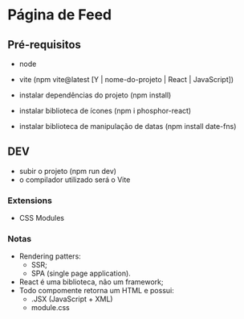 # Página de Feed

## Pré-requisitos

- node
- vite (npm vite@latest [Y | nome-do-projeto | React | JavaScript])

- instalar dependências do projeto (npm install)

- instalar biblioteca de ícones (npm i phosphor-react)
- instalar biblioteca de manipulação de datas (npm install date-fns)

## DEV

- subir o projeto (npm run dev)
- o compilador utilizado será o Vite

### Extensions

- CSS Modules

### Notas

- Rendering patters:
  - SSR;
  - SPA (single page application).
- React é uma biblioteca, não um framework;
- Todo compomente retorna um HTML e possui:
  - .JSX (JavaScript + XML)
  - module.css
